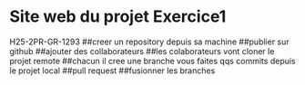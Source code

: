 # Site web du projet Exercice1
H25-2PR-GR-1293
##creer un repository depuis sa machine
##publier sur github 
##ajouter des collaborateurs
##les colaborateurs vont cloner le projet remote
##chacun il cree une branche vous faites qqs commits depuis le projet local
##pull request 
##fusionner les branches 
